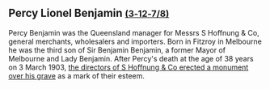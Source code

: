 ## Percy Lionel Benjamin <small>[(3‑12‑7/8)](https://brisbane.discovereverafter.com/profile/32042011 "Go to Memorial Information" )</small>

Percy Benjamin was the Queensland manager for Messrs S Hoffnung & Co, general merchants, wholesalers and importers. Born in Fitzroy in Melbourne he was the third son of Sir Benjamin Benjamin, a former Mayor of Melbourne and Lady Benjamin. After Percy's death at the age of 38 years on 3 March 1903, [the directors of S Hoffnung & Co erected a monument over his grave](https://trove.nla.gov.au/newspaper/article/19244847) as a mark of their esteem.
